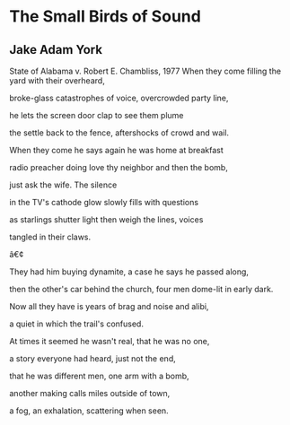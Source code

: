 # The Small Birds of Sound
## Jake Adam York
State of Alabama v. Robert E. Chambliss, 1977
When they come
filling the yard with their overheard,

broke-glass catastrophes of voice,
overcrowded party line,

he lets the screen door clap
to see them plume

the settle back to the fence,
aftershocks of crowd and wail.

When they come
he says again he was home at breakfast

radio preacher doing love thy neighbor
and then the bomb,

just ask the wife.
The silence

in the TV's cathode glow
slowly fills with questions

as starlings shutter light
then weigh the lines, voices

tangled in their claws.

â€¢

They had him buying dynamite,
a case he says he passed along,

then the other's car behind the church,
four men dome-lit in early dark.

Now all they have is years
of brag and noise and alibi,

a quiet
in which the trail's confused.

At times it seemed he wasn't real,
that he was no one,

a story everyone had heard,
just not the end,

that he was different men,
one arm with a bomb,

another making calls
miles outside of town,

a fog, an exhalation,
scattering when seen.